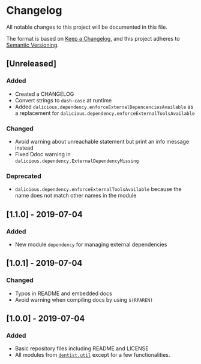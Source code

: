 # Changelog

All notable changes to this project will be documented in this file.

The format is based on
[Keep a Changelog](https://keepachangelog.com/en/1.0.0/),
and this project adheres to
[Semantic Versioning](https://semver.org/spec/v2.0.0.html).


## [Unreleased]
### Added
- Created a CHANGELOG
- Convert strings to `dash-case` at runtime
- Added `dalicious.dependency.enforceExternalDepencenciesAvailable` as a
  replacement for `dalicious.dependency.enforceExternalToolsAvailable`

### Changed
- Avoid warning about unreachable statement but print an info message instead
- Fixed Ddoc warning in `dalicious.dependency.ExternalDependencyMissing`

### Deprecated
- `dalicious.dependency.enforceExternalToolsAvailable` because the name does
  not match other names in the module


## [1.1.0] - 2019-07-04
### Added
- New module `dependency` for managing external dependencies

## [1.0.1] - 2019-07-04
### Changed
- Typos in README and embedded docs
- Avoid warning when compiling docs by using `$(RPAREN)`

## [1.0.0] - 2019-07-04
### Added
- Basic repository files including README and LICENSE
- All modules from [`dentist.util`](dentist-util) except for a few
  functionalities.


[dentist-util]: https://github.com/a-ludi/dentist/tree/ab1f3c65dc66e5f29d9209264433f89cb2a028b6/source/dentist/util
